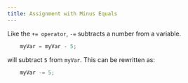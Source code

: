 ```yaml
---
title: Assignment with Minus Equals
---
```

Like the `+= operator`, `-=` subtracts a number from a variable.
```javascript
    myVar = myVar - 5;
```
will subtract `5` from `myVar`. This can be rewritten as:
```javascript
    myVar -= 5;
```